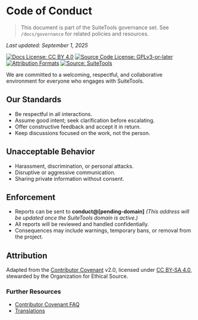 # Code of Conduct

> This document is part of the SuiteTools governance set.
> See `/docs/governance` for related policies and resources.

_Last updated: September 1, 2025_

<!-- License badges: keep in sync with LICENSE, LICENSE-DOCS.md and ATTRIBUTION.md -->
[![Docs License: CC BY 4.0](https://img.shields.io/badge/Docs%20License-CC%20BY%204.0-lightgrey.svg)](LICENSE-DOCS.md) [![Source Code License: GPLv3-or-later](https://img.shields.io/badge/Source%20Code-GPLv3--or--later-yellow.svg)](LICENSE)
[![Attribution Formats](https://img.shields.io/badge/Attribution%20Formats-Markdown%20%26%20Plain%20Text-blue)](ATTRIBUTION.md) [![Source: SuiteTools](https://img.shields.io/badge/Source-SuiteTools-green)](https://github.com/mattplant/SuiteTools/)

We are committed to a welcoming, respectful, and collaborative environment for everyone who engages with SuiteTools.

## Our Standards

- Be respectful in all interactions.
- Assume good intent; seek clarification before escalating.
- Offer constructive feedback and accept it in return.
- Keep discussions focused on the work, not the person.

## Unacceptable Behavior

- Harassment, discrimination, or personal attacks.
- Disruptive or aggressive communication.
- Sharing private information without consent.

## Enforcement

- Reports can be sent to **conduct@[pending-domain]**
  _(This address will be updated once the SuiteTools domain is active.)_
- All reports will be reviewed and handled confidentially.
- Consequences may include warnings, temporary bans, or removal from the project.

## Attribution

Adapted from the [Contributor Covenant](https://www.contributor-covenant.org/) v2.0,
licensed under [CC BY‑SA 4.0](https://creativecommons.org/licenses/by-sa/4.0/),
stewarded by the Organization for Ethical Source.

### Further Resources

- [Contributor Covenant FAQ](https://www.contributor-covenant.org/faq)
- [Translations](https://www.contributor-covenant.org/translations)
